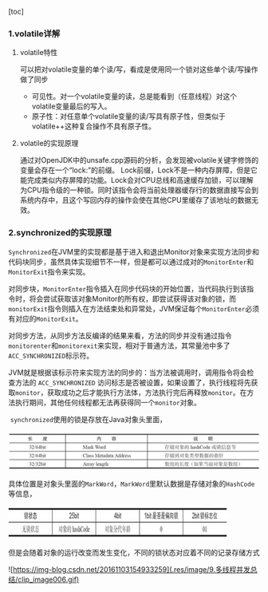 [toc]

### 1.volatile详解

1. volatile特性

   ​	可以把对volatile变量的单个读/写，看成是使用同一个锁对这些单个读/写操作做了同步

   -  可见性。对一个volatile变量的读，总是能看到（任意线程）对这个volatile变量最后的写入。
   - 原子性：对任意单个volatile变量的读/写具有原子性，但类似于volatile++这种复合操作不具有原子性。

2. volatile的实现原理

   ​			通过对OpenJDK中的unsafe.cpp源码的分析，会发现被volatile关键字修饰的变量会存在一个“lock:”的前缀。
   Lock前缀，Lock不是一种内存屏障，但是它能完成类似内存屏障的功能。Lock会对CPU总线和高速缓存加锁，可以理解为CPU指令级的一种锁。
   ​			同时该指令会将当前处理器缓存行的数据直接写会到系统内存中，且这个写回内存的操作会使在其他CPU里缓存了该地址的数据无效。

### 2.synchronized的实现原理

​			`Synchronized`在JVM里的实现都是基于进入和退出Monitor对象来实现方法同步和代码块同步，虽然具体实现细节不一样，但是都可以通过成对的`MonitorEnter`和`MonitorExit`指令来实现。

​			对同步块，`MonitorEnter`指令插入在同步代码块的开始位置，当代码执行到该指令时，将会尝试获取该对象Monitor的所有权，即尝试获得该对象的锁，而`monitorExit`指令则插入在方法结束处和异常处，JVM保证每个`MonitorEnter`必须有对应的`MonitorExit`。

​			对同步方法，从同步方法反编译的结果来看，方法的同步并没有通过指令`monitorenter`和`monitorexit`来实现，相对于普通方法，其常量池中多了`ACC_SYNCHRONIZED`标示符。

​			JVM就是根据该标示符来实现方法的同步的：当方法被调用时，调用指令将会检查方法的 `ACC_SYNCHRONIZED` 访问标志是否被设置，如果设置了，执行线程将先获取`monitor`，获取成功之后才能执行方法体，方法执行完后再释放`monitor`。在方法执行期间，其他任何线程都无法再获得同一个`monitor`对象。

​		`synchronized`使用的锁是存放在Java对象头里面，

![img](.res/image/9.多线程并发总结/clip_image002.jpg)

​		具体位置是对象头里面的`MarkWord`，`MarkWord`里默认数据是存储对象的`HashCode`等信息，

![img](.res/image/9.多线程并发总结/clip_image004.jpg)

但是会随着对象的运行改变而发生变化，不同的锁状态对应着不同的记录存储方式

![https://img-blog.csdn.net/20161103154933259](.res/image/9.多线程并发总结/clip_image006.gif)